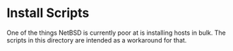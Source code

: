 # Install Scripts

One of the things NetBSD is currently poor at is installing hosts in bulk.
The scripts in this directory are intended as a workaround for that.
